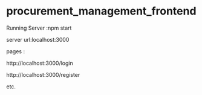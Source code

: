 # procurement_management_frontend


Running Server :npm start 
 
 server url:localhost:3000 
 
 pages :
 
 http://localhost:3000/login 
 
 http://localhost:3000/register 
 
 etc.
